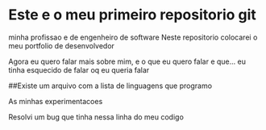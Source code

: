 # Este e o meu primeiro repositorio git
minha profissao e de engenheiro de software
Neste repositorio colocarei o meu portfolio de desenvolvedor

Agora eu quero falar mais sobre mim, e o que eu quero falar e que...
eu tinha esquecido de falar oq eu queria falar

##Existe um arquivo com a lista de linguagens que programo

As minhas experimentacoes

Resolvi um bug que tinha nessa linha do meu codigo
